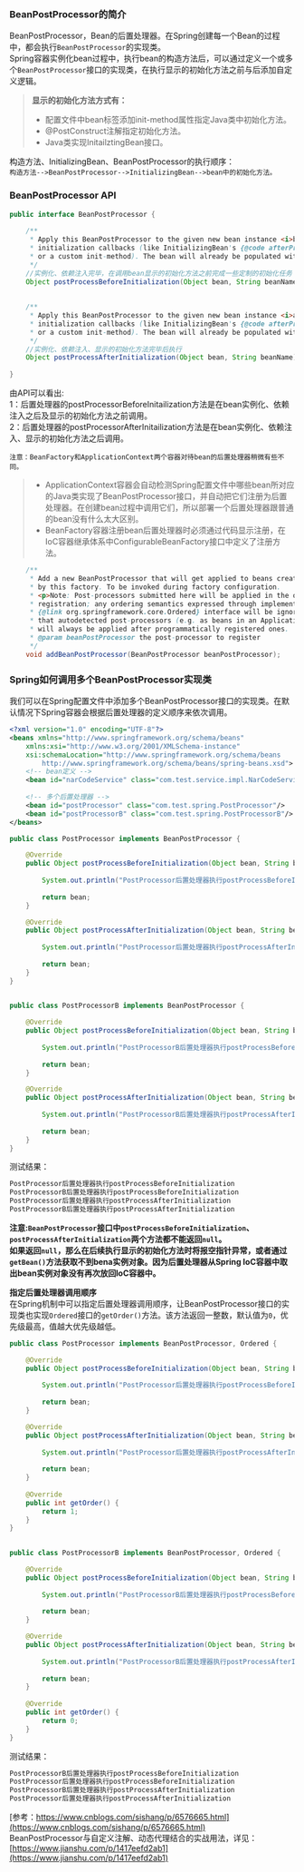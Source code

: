 ### BeanPostProcessor的简介
BeanPostProcessor，Bean的后置处理器。在Spring创建每一个Bean的过程中，都会执行`BeanPostProcessor`的实现类。  
Spring容器实例化bean过程中，执行bean的构造方法后，可以通过定义一个或多个`BeanPostProcessor`接口的实现类，在执行显示的初始化方法之前与后添加自定义逻辑。
>**显示的初始化方法方式有：**
>* 配置文件中bean标签添加init-method属性指定Java类中初始化方法。
>* @PostConstruct注解指定初始化方法。
>* Java类实现InitailztingBean接口。

构造方法、InitializingBean、BeanPostProcessor的执行顺序：  
`构造方法-->BeanPostProcessor-->InitializingBean-->bean中的初始化方法。`

### BeanPostProcessor API
````Java
public interface BeanPostProcessor {  
  
    /** 
     * Apply this BeanPostProcessor to the given new bean instance <i>before</i> any bean 
     * initialization callbacks (like InitializingBean's {@code afterPropertiesSet} 
     * or a custom init-method). The bean will already be populated with property values.    
     */  
    //实例化、依赖注入完毕，在调用bean显示的初始化方法之前完成一些定制的初始化任务  
    Object postProcessBeforeInitialization(Object bean, String beanName) throws BeansException;  
  
      
    /** 
     * Apply this BeanPostProcessor to the given new bean instance <i>after</i> any bean 
     * initialization callbacks (like InitializingBean's {@code afterPropertiesSet}   
     * or a custom init-method). The bean will already be populated with property values.       
     */  
    //实例化、依赖注入、显示的初始化方法完毕后执行  
    Object postProcessAfterInitialization(Object bean, String beanName) throws BeansException;  
  
}
````
由API可以看出:  
1：后置处理器的postProcessorBeforeInitailization方法是在bean实例化、依赖注入之后及显示的初始化方法之前调用。</br>
2：后置处理器的postProcessorAfterInitailization方法是在bean实例化、依赖注入、显示的初始化方法之后调用。</br>

`注意：BeanFactory和ApplicationContext两个容器对待bean的后置处理器稍微有些不同。`
>* ApplicationContext容器会自动检测Spring配置文件中哪些bean所对应的Java类实现了BeanPostProcessor接口，并自动把它们注册为后置处理器。在创建bean过程中调用它们，所以部署一个后置处理器跟普通的bean没有什么太大区别。</br>
>* BeanFactory容器注册bean后置处理器时必须通过代码显示注册，在IoC容器继承体系中ConfigurableBeanFactory接口中定义了注册方法。</br>
````Java
    /**  
     * Add a new BeanPostProcessor that will get applied to beans created  
     * by this factory. To be invoked during factory configuration.  
     * <p>Note: Post-processors submitted here will be applied in the order of  
     * registration; any ordering semantics expressed through implementing the  
     * {@link org.springframework.core.Ordered} interface will be ignored. Note  
     * that autodetected post-processors (e.g. as beans in an ApplicationContext)  
     * will always be applied after programmatically registered ones.  
     * @param beanPostProcessor the post-processor to register  
     */    
    void addBeanPostProcessor(BeanPostProcessor beanPostProcessor);
````

### Spring如何调用多个BeanPostProcessor实现类
我们可以在Spring配置文件中添加多个BeanPostProcessor接口的实现类。在默认情况下Spring容器会根据后置处理器的定义顺序来依次调用。
````xml
<?xml version="1.0" encoding="UTF-8"?>
<beans xmlns="http://www.springframework.org/schema/beans"
    xmlns:xsi="http://www.w3.org/2001/XMLSchema-instance"
    xsi:schemaLocation="http://www.springframework.org/schema/beans
        http://www.springframework.org/schema/beans/spring-beans.xsd">
    <!-- bean定义 -->    
    <bean id="narCodeService" class="com.test.service.impl.NarCodeServiceImpl"/>
    
    <!-- 多个后置处理器 -->
    <bean id="postProcessor" class="com.test.spring.PostProcessor"/>
    <bean id="postProcessorB" class="com.test.spring.PostProcessorB"/>
</beans>
````
````Java
public class PostProcessor implements BeanPostProcessor {

    @Override
    public Object postProcessBeforeInitialization(Object bean, String beanName) throws BeansException {
        
        System.out.println("PostProcessor后置处理器执行postProcessBeforeInitialization");
        
        return bean;
    }

    @Override
    public Object postProcessAfterInitialization(Object bean, String beanName) throws BeansException {
        
        System.out.println("PostProcessor后置处理器执行postProcessAfterInitialization");
        
        return bean;
    }
}

     
public class PostProcessorB implements BeanPostProcessor {

    @Override
    public Object postProcessBeforeInitialization(Object bean, String beanName) throws BeansException {
        
        System.out.println("PostProcessorB后置处理器执行postProcessBeforeInitialization");
        
        return bean;
    }

    @Override
    public Object postProcessAfterInitialization(Object bean, String beanName) throws BeansException {
        
        System.out.println("PostProcessorB后置处理器执行postProcessAfterInitialization");
        
        return bean;
    }
}
````
测试结果：
````Java
PostProcessor后置处理器执行postProcessBeforeInitialization
PostProcessorB后置处理器执行postProcessBeforeInitialization
PostProcessor后置处理器执行postProcessAfterInitialization
PostProcessorB后置处理器执行postProcessAfterInitialization
````
**注意:`BeanPostProcessor`接口中`postProcessBeforeInitialization`、`postProcessAfterInitialization`两个方法都不能返回`null`。</br>
如果返回`null`，那么在后续执行显示的初始化方法时将报空指针异常，或者通过`getBean()`方法获取不到bena实例对象。因为后置处理器从Spring IoC容器中取出bean实例对象没有再次放回IoC容器中。**

**指定后置处理器调用顺序**  
在Spring机制中可以指定后置处理器调用顺序，让BeanPostProcessor接口的实现类也实现`Ordered`接口的`getOrder()`方法。该方法返回一整数，默认值为`0`，优先级最高，值越大优先级越低。</br>
````Java
public class PostProcessor implements BeanPostProcessor, Ordered {

    @Override
    public Object postProcessBeforeInitialization(Object bean, String beanName) throws BeansException {
        
        System.out.println("PostProcessor后置处理器执行postProcessBeforeInitialization");
        
        return bean;
    }

    @Override
    public Object postProcessAfterInitialization(Object bean, String beanName) throws BeansException {
        
        System.out.println("PostProcessor后置处理器执行postProcessAfterInitialization");
        
        return bean;
    }
    
    @Override
    public int getOrder() {
        return 1;
    }
}

     
public class PostProcessorB implements BeanPostProcessor, Ordered {

    @Override
    public Object postProcessBeforeInitialization(Object bean, String beanName) throws BeansException {
        
        System.out.println("PostProcessorB后置处理器执行postProcessBeforeInitialization");
        
        return bean;
    }

    @Override
    public Object postProcessAfterInitialization(Object bean, String beanName) throws BeansException {
        
        System.out.println("PostProcessorB后置处理器执行postProcessAfterInitialization");
        
        return bean;
    }
    
    @Override
    public int getOrder() {
        return 0;
    }
}
````
测试结果：
````Java
PostProcessorB后置处理器执行postProcessBeforeInitialization
PostProcessor后置处理器执行postProcessBeforeInitialization
PostProcessorB后置处理器执行postProcessAfterInitialization
PostProcessor后置处理器执行postProcessAfterInitialization
````

[参考：https://www.cnblogs.com/sishang/p/6576665.html](https://www.cnblogs.com/sishang/p/6576665.html)</br>
BeanPostProcessor与自定义注解、动态代理结合的实战用法，详见：[https://www.jianshu.com/p/1417eefd2ab1](https://www.jianshu.com/p/1417eefd2ab1)
